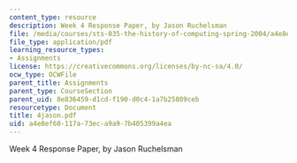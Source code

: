 ```yaml
---
content_type: resource
description: Week 4 Response Paper, by Jason Ruchelsman
file: /media/courses/sts-035-the-history-of-computing-spring-2004/a4e8ef60117a73eca9a97b405399a4ea_4jason.pdf
file_type: application/pdf
learning_resource_types:
- Assignments
license: https://creativecommons.org/licenses/by-nc-sa/4.0/
ocw_type: OCWFile
parent_title: Assignments
parent_type: CourseSection
parent_uid: 8e836459-d1cd-f190-d0c4-1a7b25809ceb
resourcetype: Document
title: 4jason.pdf
uid: a4e8ef60-117a-73ec-a9a9-7b405399a4ea
---
```

Week 4 Response Paper, by Jason Ruchelsman